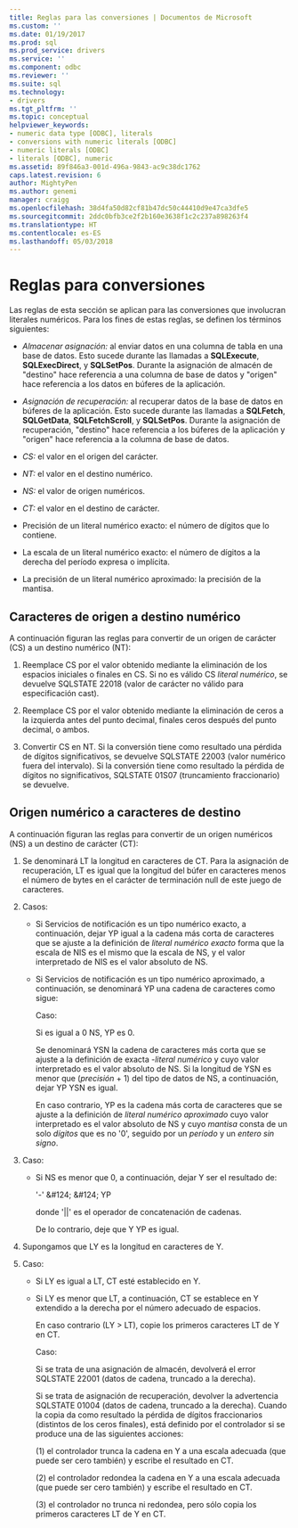 ```yaml
---
title: Reglas para las conversiones | Documentos de Microsoft
ms.custom: ''
ms.date: 01/19/2017
ms.prod: sql
ms.prod_service: drivers
ms.service: ''
ms.component: odbc
ms.reviewer: ''
ms.suite: sql
ms.technology:
- drivers
ms.tgt_pltfrm: ''
ms.topic: conceptual
helpviewer_keywords:
- numeric data type [ODBC], literals
- conversions with numeric literals [ODBC]
- numeric literals [ODBC]
- literals [ODBC], numeric
ms.assetid: 89f846a3-001d-496a-9843-ac9c38dc1762
caps.latest.revision: 6
author: MightyPen
ms.author: genemi
manager: craigg
ms.openlocfilehash: 38d4fa50d82cf81b47dc50c44410d9e47ca3dfe5
ms.sourcegitcommit: 2ddc0bfb3ce2f2b160e3638f1c2c237a898263f4
ms.translationtype: HT
ms.contentlocale: es-ES
ms.lasthandoff: 05/03/2018
---
```

# <a name="rules-for-conversions"></a>Reglas para conversiones
Las reglas de esta sección se aplican para las conversiones que involucran literales numéricos. Para los fines de estas reglas, se definen los términos siguientes:  
  
-   *Almacenar asignación:* al enviar datos en una columna de tabla en una base de datos. Esto sucede durante las llamadas a **SQLExecute**, **SQLExecDirect**, y **SQLSetPos**. Durante la asignación de almacén de "destino" hace referencia a una columna de base de datos y "origen" hace referencia a los datos en búferes de la aplicación.  
  
-   *Asignación de recuperación:* al recuperar datos de la base de datos en búferes de la aplicación. Esto sucede durante las llamadas a **SQLFetch**, **SQLGetData**, **SQLFetchScroll**, y **SQLSetPos**. Durante la asignación de recuperación, "destino" hace referencia a los búferes de la aplicación y "origen" hace referencia a la columna de base de datos.  
  
-   *CS:* el valor en el origen del carácter.  
  
-   *NT:* el valor en el destino numérico.  
  
-   *NS:* el valor de origen numéricos.  
  
-   *CT:* el valor en el destino de carácter.  
  
-   Precisión de un literal numérico exacto: el número de dígitos que lo contiene.  
  
-   La escala de un literal numérico exacto: el número de dígitos a la derecha del período expresa o implícita.  
  
-   La precisión de un literal numérico aproximado: la precisión de la mantisa.  
  
## <a name="character-source-to-numeric-target"></a>Caracteres de origen a destino numérico  
 A continuación figuran las reglas para convertir de un origen de carácter (CS) a un destino numérico (NT):  
  
1.  Reemplace CS por el valor obtenido mediante la eliminación de los espacios iniciales o finales en CS. Si no es válido CS *literal numérico*, se devuelve SQLSTATE 22018 (valor de carácter no válido para especificación cast).  
  
2.  Reemplace CS por el valor obtenido mediante la eliminación de ceros a la izquierda antes del punto decimal, finales ceros después del punto decimal, o ambos.  
  
3.  Convertir CS en NT. Si la conversión tiene como resultado una pérdida de dígitos significativos, se devuelve SQLSTATE 22003 (valor numérico fuera del intervalo). Si la conversión tiene como resultado la pérdida de dígitos no significativos, SQLSTATE 01S07 (truncamiento fraccionario) se devuelve.  
  
## <a name="numeric-source-to-character-target"></a>Origen numérico a caracteres de destino  
 A continuación figuran las reglas para convertir de un origen numéricos (NS) a un destino de carácter (CT):  
  
1.  Se denominará LT la longitud en caracteres de CT. Para la asignación de recuperación, LT es igual que la longitud del búfer en caracteres menos el número de bytes en el carácter de terminación null de este juego de caracteres.  
  
2.  Casos:  
  
    -   Si Servicios de notificación es un tipo numérico exacto, a continuación, dejar YP igual a la cadena más corta de caracteres que se ajuste a la definición de *literal numérico exacto* forma que la escala de NIS es el mismo que la escala de NS, y el valor interpretado de NIS es el valor absoluto de NS.  
  
    -   Si Servicios de notificación es un tipo numérico aproximado, a continuación, se denominará YP una cadena de caracteres como sigue:  
  
         Caso:  
  
         Si es igual a 0 NS, YP es 0.  
  
         Se denominará YSN la cadena de caracteres más corta que se ajuste a la definición de exacta -*literal numérico* y cuyo valor interpretado es el valor absoluto de NS. Si la longitud de YSN es menor que (*precisión* + 1) del tipo de datos de NS, a continuación, dejar YP YSN es igual.  
  
         En caso contrario, YP es la cadena más corta de caracteres que se ajuste a la definición de *literal numérico aproximado* cuyo valor interpretado es el valor absoluto de NS y cuyo *mantisa* consta de un solo *dígitos* que es no '0', seguido por un *período* y un *entero sin signo*.  
  
3.  Caso:  
  
    -   Si NS es menor que 0, a continuación, dejar Y ser el resultado de:  
  
         '-' &AMP;#124; &AMP;#124; YP  
  
         donde '&#124;&#124;' es el operador de concatenación de cadenas.  
  
         De lo contrario, deje que Y YP es igual.  
  
4.  Supongamos que LY es la longitud en caracteres de Y.  
  
5.  Caso:  
  
    -   Si LY es igual a LT, CT esté establecido en Y.  
  
    -   Si LY es menor que LT, a continuación, CT se establece en Y extendido a la derecha por el número adecuado de espacios.  
  
         En caso contrario (LY > LT), copie los primeros caracteres LT de Y en CT.  
  
         Caso:  
  
         Si se trata de una asignación de almacén, devolverá el error SQLSTATE 22001 (datos de cadena, truncado a la derecha).  
  
         Si se trata de asignación de recuperación, devolver la advertencia SQLSTATE 01004 (datos de cadena, truncado a la derecha). Cuando la copia da como resultado la pérdida de dígitos fraccionarios (distintos de los ceros finales), está definido por el controlador si se produce una de las siguientes acciones:  
  
         (1) el controlador trunca la cadena en Y a una escala adecuada (que puede ser cero también) y escribe el resultado en CT.  
  
         (2) el controlador redondea la cadena en Y a una escala adecuada (que puede ser cero también) y escribe el resultado en CT.  
  
         (3) el controlador no trunca ni redondea, pero sólo copia los primeros caracteres LT de Y en CT.
